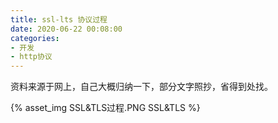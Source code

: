 ```yaml
---
title: ssl-lts 协议过程
date: 2020-06-22 00:08:00
categories:
- 开发
- http协议
---
```


资料来源于网上，自己大概归纳一下，部分文字照抄，省得到处找。

{% asset_img SSL&TLS过程.PNG SSL&TLS %}